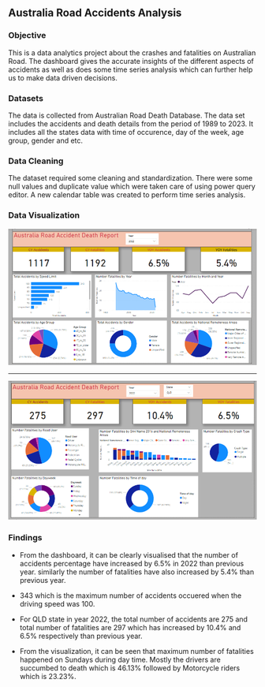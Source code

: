 ## Australia Road Accidents Analysis

### Objective
This is a data analytics project about the crashes and fatalities on Australian Road.
The dashboard gives the accurate insights of the different aspects of accidents as well as does some time series analysis which can further help us to make data driven decisions.

### Datasets

The data is collected from Australian Road Death Database.
The data set includes the accidents and death details from the period of 1989 to 2023. It includes all the states data with time of occurence, day of the week, age group, gender and etc.

### Data Cleaning

The dataset required some cleaning and standardization. There were some null values and duplicate value which were taken care of using power query editor. A new calendar table was created to perform time series analysis.

### Data Visualization

![](RoadAccidents.PNG)

------------------------------------------

![](Accidentsbystate.PNG)

### Findings

- From the dashboard, it can be clearly visualised that the number of accidents percentage have increased by 6.5% in 2022 than previous year.
similarly the number of fatalities have also increased by 5.4% than previous year. 

- 343 which is the maximum number of accidents occuered when the driving  speed was 100.

- For QLD state in year 2022, the total number of accidents are 275 and total number of fatalities are 297 which has increased by 
10.4% and 6.5% respectively than previous year.

- From the visualization, it can be seen that maximum number of fatalities happened on Sundays during day time. Mostly the drivers are succumbed to death which is 46.13% followed by Motorcycle riders which is 23.23%.

